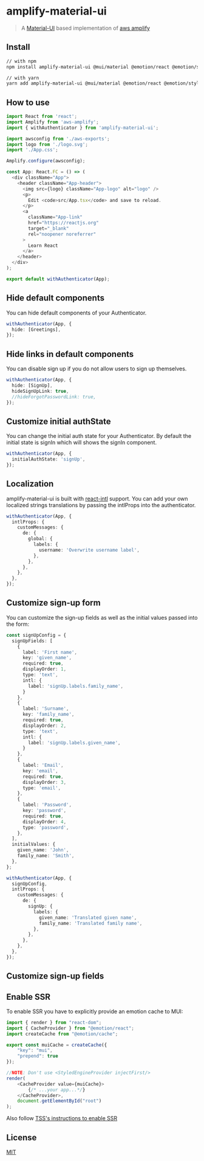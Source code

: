 # amplify-material-ui

> A [Material-UI](https://github.com/mui-org/material-ui) based implementation of [aws amplify](https://github.com/aws-amplify/amplify-js)

## Install

```sh
// with npm
npm install amplify-material-ui @mui/material @emotion/react @emotion/styled

// with yarn
yarn add amplify-material-ui @mui/material @emotion/react @emotion/styled
```

## How to use

```typescript
import React from 'react';
import Amplify from 'aws-amplify';
import { withAuthenticator } from 'amplify-material-ui';

import awsconfig from './aws-exports';
import logo from './logo.svg';
import './App.css';

Amplify.configure(awsconfig);

const App: React.FC = () => (
  <div className="App">
    <header className="App-header">
      <img src={logo} className="App-logo" alt="logo" />
      <p>
        Edit <code>src/App.tsx</code> and save to reload.
      </p>
      <a
        className="App-link"
        href="https://reactjs.org"
        target="_blank"
        rel="noopener noreferrer"
      >
        Learn React
      </a>
    </header>
  </div>
);

export default withAuthenticator(App);
```

## Hide default components

You can hide default components of your Authenticator.

```typescript
withAuthenticator(App, {
  hide: [Greetings],
});
```

## Hide links in default components

You can disable sign up if you do not allow users to sign up themselves.

```typescript
withAuthenticator(App, {
  hide: [SignUp],
  hideSignUpLink: true,
  //hideForgotPasswordLink: true,
});
```

## Customize initial authState

You can change the initial auth state for your Authenticator. By default the initial state is signIn which will shows the signIn component.

```typescript
withAuthenticator(App, {
  initialAuthState: 'signUp',
});
```


## Localization

amplify-material-ui is built with [react-intl](https://formatjs.io/docs/getting-started/installation/) support. You can add your own localized strings translations by passing the intlProps into the authenticator.

```typescript
withAuthenticator(App, {
  intlProps: {
    customMessages: {
      de: {
        global: {
          labels: {
            username: 'Overwrite username label',
          },
        },
      },
    },
  },
});
```


## Customize sign-up form

You can customize the sign-up fields as well as the initial values passed into the form:

```typescript
const signUpConfig = {
  signUpFields: [
    {
      label: 'First name',
      key: 'given_name',
      required: true,
      displayOrder: 1,
      type: 'text',
      intl: {
        label: 'signUp.labels.family_name',
      }
    },
    {
      label: 'Surname',
      key: 'family_name',
      required: true,
      displayOrder: 2,
      type: 'text',
      intl: {
        label: 'signUp.labels.given_name',
      }
    },
    {
      label: 'Email',
      key: 'email',
      required: true,
      displayOrder: 3,
      type: 'email',
    },
    {
      label: 'Password',
      key: 'password',
      required: true,
      displayOrder: 4,
      type: 'password',
    },
  ],
  initialValues: {
    given_name: 'John',
    family_name: 'Smith',
  },
};

withAuthenticator(App, {
  signUpConfig,
  intlProps: {
    customMessages: {
      de: {
        signUp: {
          labels: {
            given_name: 'Translated given name',
            family_name: 'Translated family name',
          },
        },
      },
    },
  },
});

```

## Customize sign-up fields

## Enable SSR

To enable SSR you have to explicitly provide an emotion cache to MUI:

```typescript
import { render } from "react-dom";
import { CacheProvider } from "@emotion/react";
import createCache from "@emotion/cache";

export const muiCache = createCache({
    "key": "mui",
    "prepend": true
});

//NOTE: Don't use <StyledEngineProvider injectFirst/>
render(
    <CacheProvider value={muiCache}>
        {/* ...your app...*/}
    </CacheProvider>,
    document.getElementById("root")
);
```

Also follow [TSS's instructions to enable SSR](https://docs.tss-react.dev/ssr)

## License

[MIT](LICENSE)
